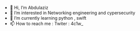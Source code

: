 - 👋 Hi, I’m Abdulaziz
- 👀 I’m interested in Networking engineering and cypersecurity 
- 🌱 I’m currently learning python , swift
- 📫 How to reach me : Twiter : 4c1w_

<!---
azooz7575/azooz7575 is a ✨ special ✨ repository because its `README.md` (this file) appears on your GitHub profile.
You can click the Preview link to take a look at your changes.
--->
